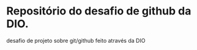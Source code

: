 # Repositório do desafio de github da DIO.
desafio de projeto sobre git/github feito através da DIO
